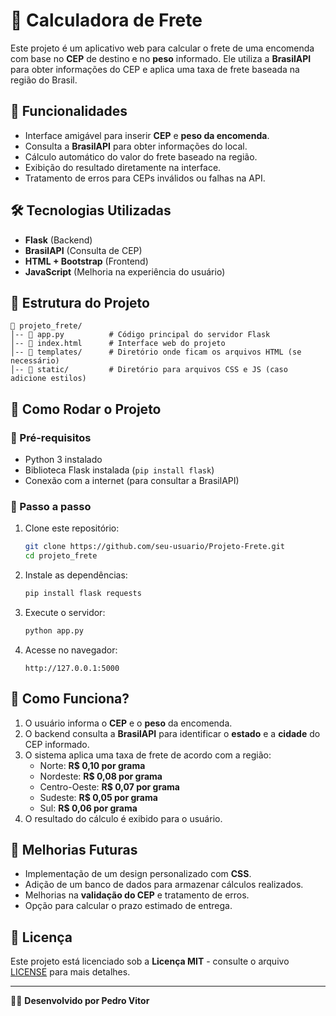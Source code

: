 # 🚚 Calculadora de Frete

Este projeto é um aplicativo web para calcular o frete de uma encomenda com base no **CEP** de destino e no **peso** informado. Ele utiliza a **BrasilAPI** para obter informações do CEP e aplica uma taxa de frete baseada na região do Brasil.

## 📌 Funcionalidades

- Interface amigável para inserir **CEP** e **peso da encomenda**.
- Consulta a **BrasilAPI** para obter informações do local.
- Cálculo automático do valor do frete baseado na região.
- Exibição do resultado diretamente na interface.
- Tratamento de erros para CEPs inválidos ou falhas na API.

## 🛠️ Tecnologias Utilizadas

- **Flask** (Backend)
- **BrasilAPI** (Consulta de CEP)
- **HTML + Bootstrap** (Frontend)
- **JavaScript** (Melhoria na experiência do usuário)

## 📂 Estrutura do Projeto

```plaintext
📁 projeto_frete/
│-- 📄 app.py          # Código principal do servidor Flask
│-- 📄 index.html      # Interface web do projeto
│-- 📁 templates/      # Diretório onde ficam os arquivos HTML (se necessário)
│-- 📁 static/         # Diretório para arquivos CSS e JS (caso adicione estilos)
```

## 🚀 Como Rodar o Projeto

### 📌 Pré-requisitos

- Python 3 instalado
- Biblioteca Flask instalada (`pip install flask`)
- Conexão com a internet (para consultar a BrasilAPI)

### 📌 Passo a passo

1. Clone este repositório:
   ```bash
   git clone https://github.com/seu-usuario/Projeto-Frete.git
   cd projeto_frete
   ```

2. Instale as dependências:
   ```bash
   pip install flask requests
   ```

3. Execute o servidor:
   ```bash
   python app.py
   ```

4. Acesse no navegador:
   ```
   http://127.0.0.1:5000
   ```

## 🎯 Como Funciona?

1. O usuário informa o **CEP** e o **peso** da encomenda.
2. O backend consulta a **BrasilAPI** para identificar o **estado** e a **cidade** do CEP informado.
3. O sistema aplica uma taxa de frete de acordo com a região:
   - Norte: **R$ 0,10 por grama**
   - Nordeste: **R$ 0,08 por grama**
   - Centro-Oeste: **R$ 0,07 por grama**
   - Sudeste: **R$ 0,05 por grama**
   - Sul: **R$ 0,06 por grama**
4. O resultado do cálculo é exibido para o usuário.

## 🔧 Melhorias Futuras

- Implementação de um design personalizado com **CSS**.
- Adição de um banco de dados para armazenar cálculos realizados.
- Melhorias na **validação do CEP** e tratamento de erros.
- Opção para calcular o prazo estimado de entrega.

## 📜 Licença

Este projeto está licenciado sob a **Licença MIT** - consulte o arquivo [LICENSE](LICENSE) para mais detalhes.

---

👨‍💻 **Desenvolvido por Pedro Vitor**

